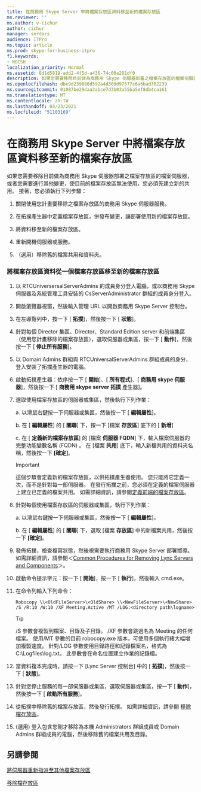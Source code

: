 ```yaml
---
title: 在商務用 Skype Server 中將檔案存放區資料移至新的檔案存放區
ms.reviewer: ''
ms.author: v-cichur
author: cichur
manager: serdars
audience: ITPro
ms.topic: article
ms.prod: skype-for-business-itpro
f1.keywords:
- NOCSH
localization_priority: Normal
ms.assetid: 8d1d5819-add2-4f5d-a436-74c00a281df0
description: 如果您需要移除目前做為商務用 Skype 伺服器部署之檔案存放區的檔案伺服器，或者您需要進行其他變更，使目前的檔案存放區無法使用，您必須先建立新的共用。 接著，您必須執行下列步驟：
ms.openlocfilehash: dbe9d239680d592a4d309d97577c6a6bad702239
ms.sourcegitcommit: 01087be29daa3abce7d3b03a55ba5ef8db4ca161
ms.translationtype: MT
ms.contentlocale: zh-TW
ms.lasthandoff: 03/23/2021
ms.locfileid: "51103169"
---
```

# <a name="move-file-store-data-to-a-new-file-store-in-skype-for-business-server"></a>在商務用 Skype Server 中將檔案存放區資料移至新的檔案存放區

如果您需要移除目前做為商務用 Skype 伺服器部署之檔案存放區的檔案伺服器，或者您需要進行其他變更，使目前的檔案存放區無法使用，您必須先建立新的共用。 接著，您必須執行下列步驟：

1. 關閉使用您計畫要移除之檔案存放區的商務用 Skype 伺服器服務。

2. 在拓撲產生器中定義檔案存放區，併發布變更，讓部署使用新的檔案存放區。

3. 將資料移至新的檔案存放區。

4. 重新開機伺服器或服務。

5. （選用）移除舊的檔案共用和資料夾。

### <a name="to-move-file-store-data-from-one-file-store-to-a-new-file-store"></a>將檔案存放區資料從一個檔案存放區移至新的檔案存放區

1. 以 RTCUniversersalServerAdmins 的成員身分登入電腦，或以商務用 Skype 伺服器及系統管理工具安裝的 CsServerAdministrator 群組的成員身分登入。

2. 開啟瀏覽器視窗，然後輸入管理 URL 以開啟商務用 Skype Server 控制台。

3. 在左導覽列中，按一下 [ **拓撲**]，然後按一下 [ **狀態**]。

4. 針對每個 Director 集區、Director、Standard Edition server 和前端集區（使用您計畫移除的檔案存放區），選取伺服器或集區，按一下 [ **動作**]，然後按一下 [ **停止所有服務**]。

5. 以 Domain Admins 群組與 RTCUniversalServerAdmins 群組成員的身分，登入安裝了拓撲產生器的電腦。

6. 啟動拓撲產生器：依序按一下 [ **開始**]、[ **所有程式**]、[ **商務用 skype 伺服器**]，然後按一下 [ **商務用 skype server 拓撲** 產生器]。

7. 選取使用檔案存放區的伺服器或集區，然後執行下列作業：

   a. 以滑鼠右鍵按一下伺服器或集區，然後按一下 [ **編輯屬性**]。

   b. 在 [ **編輯屬性**] 的 [ **關聯**] 下，按一下 [檔案 **存放區**] 底下的 [ **新增**]

   c. 在 [ **定義新的檔案存放區**] 的 [檔案 **伺服器 FQDN**] 下，輸入檔案伺服器的完整功能變數名稱 (FQDN) 。 在 [檔案 **共用**] 底下，輸入新檔共用的資料夾名稱，然後按一下 **[確定]**。

     > [!IMPORTANT]
     > 這個步驟會定義新的檔案存放區，以供拓撲產生器使用。 您只能將它定義一次，而不是針對每一部伺服器。 在發行拓撲之前，您必須在定義的檔案伺服器上建立已定義的檔案共用。 如需詳細資訊，請參閱[定義前端的檔案存放區](/previous-versions/office/communications/gg133895(v=ocs.14))。

8. 針對每個使用檔案存放區的伺服器或集區，執行下列作業：

   a. 以滑鼠右鍵按一下伺服器或集區，然後按一下 [ **編輯屬性**]。

   b. 在 [ **編輯屬性**] 的 [ **關聯**] 下，選取 [檔案 **存放區**] 中的新檔案共用，然後按一下 **[確定]**。

9. 發佈拓撲，檢查複寫狀態，然後視需要執行商務用 Skype Server 部署嚮導。 如需詳細資訊，請參閱＜[Common Procedures for Removing Lync Servers and Components](/previous-versions/office/skype-server-2010/gg195688(v=ocs.14))＞。

10. 啟動命令提示字元：按一下 [ **開始**]，按一下 [ **執行**]，然後輸入 cmd.exe。

11. 在命令列輸入下列命令：

    ```console
    Robocopy \\<OldFileServer>\<OldShare> \\<NewFileServer>\<NewShare> /S /R:10 /W:10 /XF Meeting.Active /MT /LOG:<directory path\logname>
    ```

    > [!TIP]
    > /S 參數會複製到檔案、目錄及子目錄。 /XF 參數會跳過名為 Meeting 的任何檔案。 使用/MT 參數的目前 robocopy.exe 版本，可使用多個執行緒大幅增加複製速度。 針對/LOG 參數使用目錄路徑和記錄檔案名，格式為 C:\Logfiles\log.txt。 此參數會在命名位置建立作業的記錄檔。

12. 當資料複本完成時，請按一下 [Lync Server 控制台] 中的 [ **拓撲**]，然後按一下 [ **狀態**]。

13. 針對您停止服務的每一部伺服器或集區，選取伺服器或集區，按一下 [ **動作**]，然後按一下 [ **啟動所有服務**]。

14. 從拓撲中移除舊的檔案存放區，然後發行拓撲。 如需詳細資訊，請參閱 [移除檔存放區](/previous-versions/office/skype-server-2010/gg195635(v=ocs.14))。

15.  (選用) 登入包含您剛才移除為本機 Administrators 群組成員或 Domain Admins 群組成員的電腦，然後移除舊的檔案共用及目錄。

## <a name="see-also"></a>另請參閱

[將伺服器重新指派至其他檔案存放區](/previous-versions/office/skype-server-2010/gg195633(v=ocs.14))

[移除檔存放區](/previous-versions/office/skype-server-2010/gg195635(v=ocs.14))